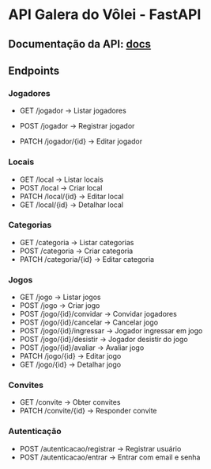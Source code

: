 # API Galera do Vôlei - FastAPI

## Documentação da API: [docs](https://github.com/samleticias/galera-volei/blob/main/tabela-api-volei.pdf)

## Endpoints

### Jogadores

- GET /jogador → Listar jogadores

- POST /jogador → Registrar jogador

- PATCH /jogador/{id} → Editar jogador

### Locais

- GET /local → Listar locais
- POST /local → Criar local
- PATCH /local/{id} → Editar local
- GET /local/{id} → Detalhar local

### Categorias

- GET /categoria → Listar categorias
- POST /categoria → Criar categoria
- PATCH /categoria/{id} → Editar categoria

### Jogos

- GET /jogo → Listar jogos
- POST /jogo → Criar jogo
- POST /jogo/{id}/convidar → Convidar jogadores
- POST /jogo/{id}/cancelar → Cancelar jogo
- POST /jogo/{id}/ingressar → Jogador ingressar em jogo
- POST /jogo/{id}/desistir → Jogador desistir do jogo
- POST /jogo/{id}/avaliar → Avaliar jogo
- PATCH /jogo/{id} → Editar jogo
- GET /jogo/{id} → Detalhar jogo

### Convites

- GET /convite → Obter convites
- PATCH /convite/{id} → Responder convite

### Autenticação

- POST /autenticacao/registrar → Registrar usuário
- POST /autenticacao/entrar → Entrar com email e senha

